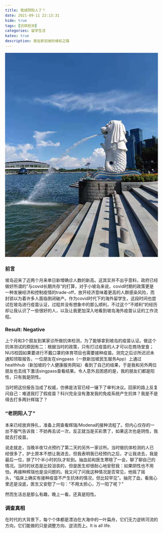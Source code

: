 ```yaml
---
title: 我成阴阳人了？
date: 2021-09-11 22:13:31
hide: true
tags: [抗体检测]
categories: 留学生活
katex: true
description: 我在新加坡的维权之路
---
```


![LC](/images/Singapore/merlion.jpg)

<!--more-->

### 前言
坡岛迎来了近两个月来单日新增确诊人数的新高。这其实并不出乎意料，政府已经做好所谓的”与covid长期共存“的打算，对于小坡岛来说，covid时期的政策更是一种发展经济和控制疫情的trade-off，放开经济意味着更高的人群感染风险，而封锁以为着许多人面临倒闭破产。作为covid时代下的海外留学生，这段时间也尝试在坡岛进行疫苗认证，过程并没有想象中的那么顺利，不过这个”不顺利“的经历却让我认识了一些很好的人，以及让我更加深入地看到坡岛海外疫苗认证的工作流程。

### Result: Negative
上个月和3个朋友到某家诊所做抗体检测，为了能够拿到坡岛的疫苗认证。做这个抗体测试的原因有二：根据当时的政策，只有打过疫苗的人才可以在商场堂食；NUS校园如果要进行不戴口罩的体育项目也需要接种疫苗。测完之后诊所迟迟未通知领取报告，一位朋友在singpass（一款新加坡民生服务App）上通过healthhub（新加坡的个人健康服务网站）看到了自己的结果，于是我和另外两位朋友也去线下激活singpass查看结果。令人意外且困惑的是，我的朋友们都是阳性，只有我是阴性。

当时把这份报告当成了权威，仿佛是法官已经一锤下了审判决议。回家的路上反复问自己：难道我打了假疫苗？科兴完全没有激发我的免疫系统产生抗体？我是不是得去打多两针辉瑞了？

### “老阴阳人了”
本来已经放弃挣扎，准备上网查看辉瑞/Modena的接种流程了。但内心仅存的一丝不服气告诉我：不妨再去试一次，反正就当是买彩票了，如果这次也是阴性，我就去打疫苗。

说走就走，当晚半夜12点预约了第二天的另外一家诊所。当时做抗体检测的人已经很多了，护士原本不想让我进去，但我表明我已经预约之后，才让我进去，我是最后一位，排了1个半小时的队才轮到。抽血前和医生寒暄了一会，聊了聊自己的情况。当时的状态是比较沮丧的，但是医生却很耐心地安慰我：如果阴性也不用怕，再接种辉瑞也是没问题的。我又问了问我这种情况是否常见，他摇了摇头，“临床上确实有接种疫苗不产生抗体的情况，但比较罕见”。抽完了血，看我心里还是没底，医生又安慰了一句：“不用太担心，万一阳了呢？”

然而生活总是那么有趣，晚上一看，还真是阳性。

### 调查真相







在时代的大背景下，每个个体都是漂泊在大海中的一叶扁舟，它们无力逆转河流的方向，它们能做的只是调整方向、逆流而上。It is all life.